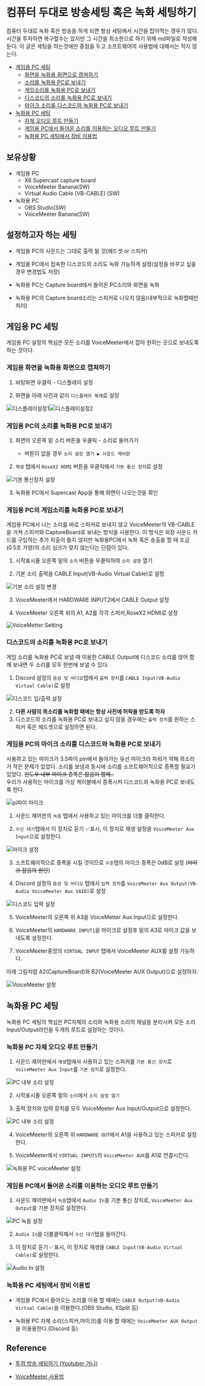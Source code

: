 # 컴퓨터 두대로 방송세팅 혹은 녹화 세팅하기
컴퓨터 두대로 녹화 혹은 방송을 하게 되면 항상 세팅에서 시간을 잡아먹는 경우가 많다.
시간을 투자하면 복구할수는 있지만 그 시간을 최소한으로 하기 위해 md파일로 작성해 둔다.
이 글은 세팅을 하는것에만 중점을 두고 소프트웨어의 사용법에 대해서는 적지 않는다.  

* [게임용 PC 세팅](TwoCom_record_setting.md#%EA%B2%8C%EC%9E%84%EC%9A%A9-pc-%EC%84%B8%ED%8C%85)
    * [화면을 녹화용 화면으로 캡쳐하기](TwoCom_record_setting.md#게임용-화면을-녹화용-화면으로-캡쳐하기)
    * [소리를 녹화용 PC로 보내기](TwoCom_record_setting.md#게임용-pc의-소리를-녹화용-pc로-보내기)
    * [게임소리를 녹화용 PC로 보내기](TwoCom_record_setting.md#게임용-pc의-게임소리를-녹화용-pc로-보내기)
    * [디스코드의 소리를 녹화용 PC로 보내기](TwoCom_record_setting.md#디스코드의-소리를-녹화용-pc로-보내기)
    * [마이크 소리를 디스코드와 녹화용 PC로 보내기](TwoCom_record_setting.md#게임용-pc의-마이크-소리를-디스코드와-녹화용-pc로-보내기)
* [녹화용 PC 세팅](TwoCom_record_setting.md#녹화용-pc-세팅)
    * [자체 오디오 루트 만들기](TwoCom_record_setting.md#녹화용-pc-자체-오디오-루트-만들기)
    * [게임용 PC에서 들어온 소리를 이용하는 오디오 루트 만들기](TwoCom_record_setting.md#게임용-pc에서-들어온-소리를-이용하는-오디오-루트-만들기)
    * [녹화용 PC 세팅에서 장비 이용법](TwoCom_record_setting.md#녹화용-pc-세팅에서-장비-이용법)


## 보유상황
* 게임용 PC
    * X6 Supercast capture board
    * VoiceMeeter Banana(SW)
    * Virtual Audio Cable (VB-CABLE) (SW)
* 녹화용 PC
    * OBS Studio(SW)
    * VoiceMeeter Banana(SW)


## 설정하고자 하는 세팅
* 게임용 PC의 사운드는 그대로 출력 될 것(헤드셋 or 스피커)

* 게임용 PC에서 접속한 디스코드의 소리도 녹화 가능하게 설정(설정을 바꾸고 싶을 경우 변경법도 저장)

* 녹화용 PC는 Capture board에서 들어온 PC소리와 화면을 녹화

* 녹화용 PC의 Capture board소리는 스피커로 나오지 않음(내부적으로 녹화할때만 처리)

## 게임용 PC 세팅
게임용 PC 설정의 핵심은 모든 소리를 VoiceMeeter에서 잡아 원하는 곳으로 보내도록 하는 것이다.

### 게임용 화면을 녹화용 화면으로 캡쳐하기
1. 바탕화면 우클릭 - 디스플레이 설정

2. 화면을 아래 사진과 같이 ```디스플레이 복제```로 설정  

![디스플레이설정1](Img/displaysetting1.png)![디스플레이설정2](Img/displaysetting2.png)

### 게임용 PC의 소리를 녹화용 PC로 보내기
1. 화면의 오른쪽 밑 소리 버튼을 우클릭 - 소리로 들어가기

    * 버튼이 없을 경우 ```소리 설정 열기 ▶ 사운드 제어판```
    
2. ```재생``` 탭에서 ```RoseX2 HDMI``` 버튼을 우클릭해서 ```기본 통신 장치```로 설정  

![기본 통신장치 설정](Img/settingRoseX2HDMI.png)

3. 녹화용 PC에서 Supercast App을 통해 화면이 나오는것을 확인

### 게임용 PC의 게임소리를 녹화용 PC로 보내기
게임용 PC에서 나는 소리를 바로 스피커로 보내지 않고 VoiceMeeter의 VB-CABLE을 거쳐 스피커와 CaptureBoard로 보내는 방식을 사용한다.
이 방식은 외장 사운드 카드를 구입하는 추가 지출이 들지 않지만 녹화용PC에서 녹화 혹은 송출을 할 때 조금(0.5초 가량)의 소리 싱크가 맞지 않는다는 단점이 있다.

1. 시작표시줄 오른쪽 밑의 ```소리``` 버튼을 우클릭하여 ```소리 설정``` 열기

2. 기본 소리 출력을 CABLE Input(VB-Audio Virtual Cable)로 설정  

![기본 소리 설정 변경](Img/defaultInputSoundSetting.png)

3. VoiceMeeter에서 HARDWARE INPUT2에서 CABLE Output 설정

4. VoiceMeeter 오른쪽 위의 A1, A2를 각각 스피커,RoseX2 HDMI로 설정 

![VoiceMetter Setting](Img/GamingPC_VoiceMetter.png)

### 디스코드의 소리를 녹화용 PC로 보내기
게임 소리를 녹화용 PC로 보낼 때 이용한 CABLE Output에 디스코드 소리를 얹어 함께 보내면 두 소리를 모두 한번에 보낼 수 있다.

1. Discord 설정의 ```음성 및 비디오```탭에서 ```출력 장치```를 ```CABLE Input(VB-Audio Virtual Cable)```로 설정  

![디스코드 입/출력 설정](Img/discordSetting.png)

2. __다른 사람의 목소리를 녹화할 때에는 항상 사전에 허락을 받도록 하자__
3. 디스코드의 소리를 녹화용 PC로 보내고 싶지 않을 경우에는 ```출력 장치```를 원하는 스피커 혹은 헤드셋으로 설정하면 된다.

### 게임용 PC의 마이크 소리를 디스코드와 녹화용 PC로 보내기
사용하고 있는 마이크가 3.5파이 pin에서 돌아가는 유선 마이크라 파워가 약해 목소리가 작은 문제가 있었다.
소리를 보냄과 동시에 소리를 소프트웨어적으로 증폭할 필요가 있었다. ~~윈도우 내부 마이크 증폭은 잡음이 함께..~~  
우리가 사용하는 마이크를 가상 케이블에서 증폭시켜 디스코드와 녹화용 PC로 보내도록 한다.  

![pi파이 마이크](Img/3.5pi_microphone.png)

1. 사운드 제어판의 ```녹음``` 탭에서 사용하고 있는 마이크를 더블 클릭한다.

2. ```수신 대기```탭에서 이 장치로 듣기 ✅표시, 이 장치로 재생 설정을 ```VoiceMeeter Aux Input```으로 설정한다.  

![마이크 설정](Img/microphoneSetting.png)

3. 소프트웨어적으로 증폭을 시킬 것이므로 ```수준```탭의 마이크 증폭은 0dB로 설정 (~~마이크 잡음의 원인~~)

4. Discord 설정의  ```음성 및 비디오``` 탭에서 ```입력 장치```를 ```VoiceMeeter Aux Output(VB-Audio VoiceMeeter Aux VAIO)```로 설정  

![디스코드 입력 설정](Img/discordSetting.png) 

5. VoiceMeeter의 오른쪽 위 A3을 VoiceMetter Aux Input으로 설정한다. 

6. VoiceMeeter의 ```HARDWARE INPUT1```을 마이크로 설정후 밑의 A3로 마이크 값을 보내도록 설정한다.

7. VoiceMeeter중앙의 ```VIRTUAL INPUT``` 탭에서 VoiceMeeter AUX를 설정 가능하다.

아래 그림처럼 A2(CaptureBoard)와 B2(VoiceMeeter AUX Output)으로 설정하자.  

![VoiceMeeter 설정](Img/GamingPC_VoiceMetter.png)

## 녹화용 PC 세팅
녹화용 PC 세팅의 핵심은 PC자체의 소리와 녹화용 소리의 채널을 분리시켜 모든 소리 Input/Output라인을 두개의 루트로 설정하는 것이다.

### 녹화용 PC 자체 오디오 루트 만들기
1. 사운드 제어판에서 ```재생```탭에서 사용하고 있는 스피커를 ```기본 통신 장치```로 ```VoiceMeeter Aux Input```를 ```기본 장치```로 설정한다.  

![PC 내부 소리 설정](Img/recordPC_defaultSoundSetting1.png) 

2. 시작표시줄 오른쪽 밑의 ```소리```에서 ```소리 설정 열기```

3. 출력 장치와 입력 장치를 모두 VoiceMeeter Aux Input/Output으로 설정한다.

![PC 내부 소리 설정](Img/recordPC_defaultSoundSetting2.png)

4. VoiceMeeter의 오른쪽 위 ```HARDWARE OUT```에서 A1을 사용하고 있는 스피커로 설정한다.

5. VoiceMeeter에서 ```VIRTUAL INPUTS```의 ```VoiceMeeter AUX```를 A1로 연결시킨다.  

![녹화용 PC voiceMeeter 설정](Img/recordPC_voiceMeeter_setting.png)

### 게임용 PC에서 들어온 소리를 이용하는 오디오 루트 만들기
1. 사운드 제어판에서 ```녹음```탭에서 ```Audio In```을 기본 통신 장치로,
```VoiceMeeter Aux Output```을 기본 장치로 설정한다.  

![PC 녹음 설정](Img/recordPC_recordSoundSetting.png)

2. ```Audio In```을 더블클릭해서 ```수신 대기```탭을 들어간다.

3. 이 장치로 듣기 ✅표시, 이 장치로 재생을 ```CABLE Input(VB-Audio Virtual Cable)```로 설정한다.

![Audio In 설정](Img/recordPC_X6setting.png)  

### 녹화용 PC 세팅에서 장비 이용법

* 게임용 PC에서 들어오는 소리를 이용 할 때에는 ```CABLE Output(VB-Audio Virtual Cable)```을 이용한다.(OBS Studio, XSplit 등)

* 녹화용 PC 자체 소리(스피커,마이크)를 이용 할 때에는 ```VoiceMeeter AUX Output```을 이용용한다.(Discord 등)

## Reference
* [투컴 방송 세팅하기 (Youtuber 거니)](https://youtu.be/vSSwdX5wy9Y)

* [VoiceMeeter 사용법](https://bbs.ruliweb.com/av/board/300041/read/299932)
